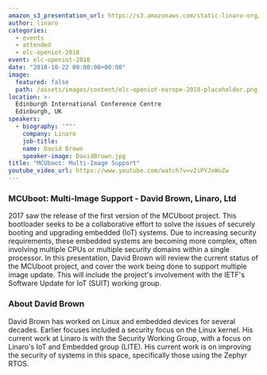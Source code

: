 ```yaml
---
amazon_s3_presentation_url: https://s3.amazonaws.com/static-linaro-org/event-resources/elc-openiot-2018/elc-openiot-2018-mcuboot-multi-image-support.pdf
author: linaro
categories:
  - events
  - attended
  - elc-openiot-2018
event: elc-openiot-2018
date: "2018-10-22 09:00:00+00:00"
image:
  featured: false
  path: /assets/images/content/elc-openiot-europe-2018-placeholder.png
location: >-
  Edinburgh International Conference Centre
  Edinburgh, UK
speakers:
  - biography: '""'
    company: Linaro
    job-title:
    name: David Brown
    speaker-image: DavidBrown.jpg
title: "MCUboot: Multi-Image Support"
youtube_video_url: https://www.youtube.com/watch?v=v2iPYJxWoZw
---
```


### MCUboot: Multi-Image Support - David Brown, Linaro, Ltd

2017 saw the release of the first version of the MCUboot project. This bootloader seeks to be a collaborative effort to solve the issues of securely booting and upgrading embedded (IoT) systems. Due to increasing security requirements, these embedded systems are becoming more complex, often involving multiple CPUs or multiple security domains within a single processor. In this presentation, David Brown will review the current status of the MCUboot project, and cover the work being done to support multiple image update. This will include the project's involvement with the IETF's Software Update for IoT (SUIT) working group.

### About David Brown

David Brown has worked on Linux and embedded devices for several decades. Earlier focuses included a security focus on the Linux kernel. His current work at Linaro is with the Security Working Group, with a focus on Linaro's IoT and Embedded group (LITE). His current work is on improving the security of systems in this space, specifically those using the Zephyr RTOS.
